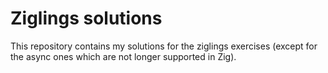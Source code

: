 # Ziglings solutions

This repository contains my solutions for the ziglings exercises (except for the async ones which are not longer supported in Zig).
